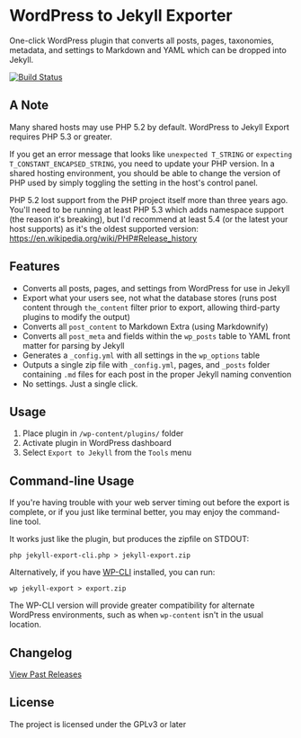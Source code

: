 WordPress to Jekyll Exporter
============================

One-click WordPress plugin that converts all posts, pages, taxonomies, metadata, and settings to Markdown and YAML which can be dropped into Jekyll.

[![Build Status](https://travis-ci.org/benbalter/wordpress-to-jekyll-exporter.svg?branch=master)](https://travis-ci.org/benbalter/wordpress-to-jekyll-exporter)

A Note 
------

Many shared hosts may use PHP 5.2 by default. WordPress to Jekyll Export requires PHP 5.3 or greater.

If you get an error message that looks like `unexpected T_STRING` or `expecting T_CONSTANT_ENCAPSED_STRING`, you need to update your PHP version. In a shared hosting environment, you should be able to change the version of PHP used by simply toggling the setting in the host's control panel.

PHP 5.2 lost support from the PHP project itself more than three years ago. You'll need to be running at least PHP 5.3 which adds namespace support (the reason it's breaking), but I'd recommend at least 5.4 (or the latest your host supports) as it's the oldest supported version: https://en.wikipedia.org/wiki/PHP#Release_history

Features
--------

* Converts all posts, pages, and settings from WordPress for use in Jekyll
* Export what your users see, not what the database stores (runs post content through `the_content` filter prior to export, allowing third-party plugins to modify the output)
* Converts all `post_content` to Markdown Extra (using Markdownify)
* Converts all `post_meta` and fields within the `wp_posts` table to YAML front matter for parsing by Jekyll
* Generates a `_config.yml` with all settings in the `wp_options` table
* Outputs a single zip file with `_config.yml`, pages, and `_posts` folder containing `.md` files for each post in the proper Jekyll naming convention
* No settings. Just a single click.

Usage
-----

1. Place plugin in `/wp-content/plugins/` folder
2. Activate plugin in WordPress dashboard
3. Select `Export to Jekyll` from the `Tools` menu

Command-line Usage
------------------

If you're having trouble with your web server timing out before the export is complete, or if you just like terminal better, you may enjoy the command-line tool.

It works just like the plugin, but produces the zipfile on STDOUT:

    php jekyll-export-cli.php > jekyll-export.zip

Alternatively, if you have [WP-CLI](http://wp-cli.org) installed, you can run:

```
wp jekyll-export > export.zip
```

The WP-CLI version will provide greater compatibility for alternate WordPress environments, such as when `wp-content` isn't in the usual location.

Changelog
---------

[View Past Releases](https://github.com/benbalter/wordpress-to-jekyll-exporter/releases)

License
-------

The project is licensed under the GPLv3 or later
